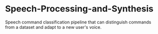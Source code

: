 # Speech-Processing-and-Synthesis
Speech command classification pipeline that can distinguish commands from a dataset and adapt to a new user's voice.

